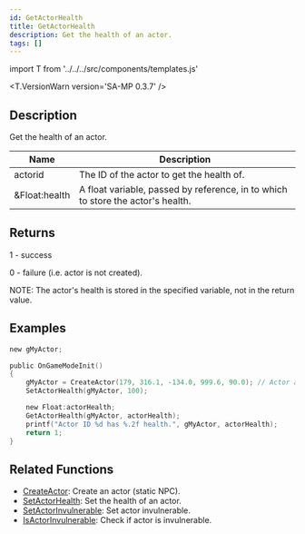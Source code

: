```yaml
---
id: GetActorHealth
title: GetActorHealth
description: Get the health of an actor.
tags: []
---
```


import T from '../../../src/components/templates.js'

<T.VersionWarn version='SA-MP 0.3.7' />

## Description

Get the health of an actor.

| Name          | Description                                                                     |
| ------------- | ------------------------------------------------------------------------------- |
| actorid       | The ID of the actor to get the health of.                                       |
| &Float:health | A float variable, passed by reference, in to which to store the actor's health. |

## Returns

1 - success

0 - failure (i.e. actor is not created).

NOTE: The actor's health is stored in the specified variable, not in the return value.

## Examples

```c
new gMyActor;

public OnGameModeInit()
{
    gMyActor = CreateActor(179, 316.1, -134.0, 999.6, 90.0); // Actor as salesperson in Ammunation
    SetActorHealth(gMyActor, 100);

    new Float:actorHealth;
    GetActorHealth(gMyActor, actorHealth);
    printf("Actor ID %d has %.2f health.", gMyActor, actorHealth);
    return 1;
}
```

## Related Functions

- [CreateActor](CreateActor): Create an actor (static NPC).
- [SetActorHealth](SetActorHealth): Set the health of an actor.
- [SetActorInvulnerable](SetActorInvulnerable): Set actor invulnerable.
- [IsActorInvulnerable](IsActorInvulnerable): Check if actor is invulnerable.
